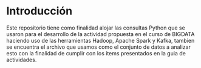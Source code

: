 # Introducción
Este repositorio tiene como finalidad alojar las consultas Python que se usaron para el desarrollo de la actividad propuesta en el curso de BIGDATA haciendo uso 
de las herramientas Hadoop, Apache Spark y Kafka, tambien se encuentra el archivo que usamos como el conjunto de datos a analizar esto con la finalidad de cumplir con 
los items presentados en la guia de actividades.
